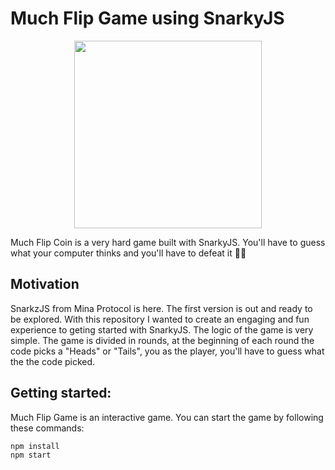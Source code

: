 # Much Flip Game using SnarkyJS

<p align="center"> 
<img height="300" src="https://i.ibb.co/NC249nx/muchflipbanner2.png">
</p>
Much Flip Coin is a very hard game built with SnarkyJS. You'll have to guess what your computer thinks and you'll have to defeat it 🧙‍♀️

## Motivation
SnarkzJS from Mina Protocol is here. The first version is out and ready to be explored. With this repository I wanted to create an engaging and fun experience to geting started with SnarkyJS. The logic of the game is very simple. The game is divided in rounds, at the beginning of each round the code picks a "Heads" or "Tails", you as the player, you'll have to guess what the the code picked.



## Getting started:
Much Flip Game is an interactive game. You can start the game by following these commands:
```
npm install
npm start
```

